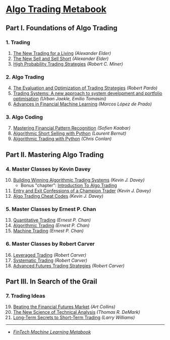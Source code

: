 # [Algo Trading Metabook](https://mikelaud.github.io/ALGO_TRADING_METABOOK)

## Part I. Foundations of Algo Trading

### 1. Trading
1. [The New Trading for a Living](https://www.amazon.com/New-Trading-Living-Psychology-Discipline-ebook/dp/B00MFPZAWG) _(Alexander Elder)_
2. [The New Sell and Sell Short](https://www.amazon.com/New-Sell-Short-Profits-Declines-ebook/dp/B004PGMI14) _(Alexander Elder)_
3. [High Probability Trading Strategies](https://www.amazon.com/High-Probability-Trading-Strategies-Tactics-ebook/dp/B001KAM6U6) _(Robert C. Miner)_

### 2. Algo Trading

4. [The Evaluation and Optimization of Trading Strategies](https://www.amazon.com/Evaluation-Optimization-Trading-Strategies-Wiley-ebook/dp/B000SH2CRE) _(Robert Pardo)_
5. [Trading Systems: A new approach to system development and portfolio optimisation](https://www.amazon.com/gp/product/B081Z8YLKT) _(Urban Jaekle, Emilio Tomasini)_
6. [Advances in Financial Machine Learning](https://www.amazon.com/Advances-Financial-Machine-Learning-Marcos-ebook/dp/B079KLDW21) _(Marcos López de Prado)_

### 3. Algo Coding

7. [Mastering Financial Pattern Recognition](https://www.amazon.com/Mastering-Financial-Pattern-Recognition-Sofien-ebook/dp/B0BJNQ13QN) _(Sofien Kaabar)_
8. [Algorithmic Short Selling with Python](https://www.amazon.com/Algorithmic-Short-Selling-Python-consistently-ebook/dp/B09B82BHDW) _(Laurent Bernut)_
9. [Algorithmic Trading with Python](https://www.amazon.com/Algorithmic-Trading-Python-Quantitative-Development/dp/B086Y6H6YG) _(Chris Conlan)_

## Part II. Mastering Algo Trading

### 4. Master Classes by Kevin Davey 

10. [Building Winning Algorithmic Trading Systems](https://www.amazon.com/Building-Winning-Algorithmic-Trading-Systems-ebook/dp/B00JUUZU2E) _(Kevin J. Davey)_
    * Bonus "chapter": [Introduction To Algo Trading](https://www.amazon.com/Introduction-Algo-Trading-Successfully-Professional-ebook/dp/B07CX8KXS3)
12. [Entry and Exit Confessions of a Champion Trader](https://www.amazon.com/Entry-Exit-Confessions-Champion-Trader-ebook/dp/B07R8LZ4Z2) _(Kevin J. Davey)_
13. [Algo Trading Cheat Codes](https://www.amazon.com/ALGO-TRADING-CHEAT-CODES-Efficiently-ebook/dp/B094DKZL61) _(Kevin J. Davey)_

### 5. Master Classes by Ernest P. Chan

13. [Quantitative Trading](https://www.amazon.com/Quantitative-Trading-Build-Algorithmic-Business-ebook/dp/B097QGPVND) _(Ernest P. Chan)_
14. [Algorithmic Trading](https://www.amazon.com/Algorithmic-Trading-Winning-Strategies-Rationale-ebook/dp/B00CY5HC0U) _(Ernest P. Chan)_
15. [Machine Trading](https://www.amazon.com/Machine-Trading-Deploying-Computer-Algorithms-ebook/dp/B01N7NKVG0) _(Ernest P. Chan)_

### 6. Master Classes by Robert Carver

16. [Leveraged Trading](https://www.amazon.com/Leveraged-Trading-professional-approach-trading-ebook/dp/B07Z81R6WL) _(Robert Carver)_
17. [Systematic Trading](https://www.amazon.com/Systematic-Trading-designing-trading-investing-ebook/dp/B014J5LNSY) _(Robert Carver)_
18. [Advanced Futures Trading Strategies](https://www.amazon.com/Advanced-Futures-Trading-Strategies-strategies-ebook/dp/B0BCKP2ZK9) _(Robert Carver)_

## Part III. In Search of the Grail

### 7. Trading Ideas

19. [Beating the Financial Futures Market](https://www.amazon.com/Beating-FINANCIAL-FUTURES-MARKET-Strategies-ebook/dp/B01N3SG6TI) _(Art Collins)_
20. [The New Science of Technical Analysis](https://www.amazon.com/Science-Technical-Analysis-Wiley-Finance-ebook/dp/B000WLLWMC) _(Thomas R. DeMark)_
21. [Long-Term Secrets to Short-Term Trading](https://www.amazon.com/Long-Term-Secrets-Short-Term-Trading-Wiley-ebook/dp/B0062ZNIHO) _(Larry Williams)_

---

* [_FinTech Machine Learning Metabook_](https://mikelaud.github.io)
